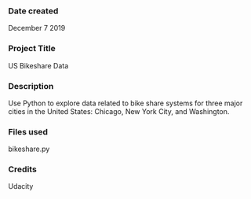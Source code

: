 ### Date created
December 7 2019 

### Project Title
US Bikeshare Data 

### Description
Use Python to explore data related to bike share systems for three major cities in the United States: Chicago, New York City, and Washington.

### Files used
bikeshare.py

### Credits
Udacity 


